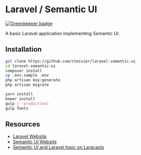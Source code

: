 # Laravel / Semantic UI

[![Greenkeeper badge](https://badges.greenkeeper.io/ctessier/laravel-semantic-ui.svg)](https://greenkeeper.io/)

A basic Laravel application implementing Semantic UI.

## Installation

```bash
git clone https://github.com/ctessier/laravel-semantic-ui
cd laravel-semantic-ui
composer install
cp .env.sample .env
php artisan key:generate
php artisan migrate

yarn install
bower install
gulp [--production]
gulp fonts
```

## Resources

- [Laravel Website](http://laravel.com/)
- [Semantic UI Website](http://semantic-ui.com/)
- [Semantic UI and Laravel topic on Laracasts](https://laracasts.com/discuss/channels/general-discussion/semantic-ui-and-laravel)


